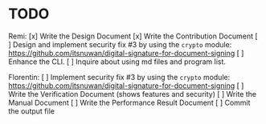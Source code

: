 # TODO

Remi:
[x] Write the Design Document
[x] Write the Contribution Document
[ ] Design and implement security fix #3 by using the `crypto` module: https://github.com/itsnuwan/digital-signature-for-document-signing
[ ] Enhance the CLI.
[ ] Inquire about using md files and program list.

Florentin:
[ ] Implement security fix #3 by using the `crypto` module: https://github.com/itsnuwan/digital-signature-for-document-signing
[ ] Write the Verification Document (shows features and security)
[ ] Write the Manual Document
[ ] Write the Performance Result Document
[ ] Commit the output file
